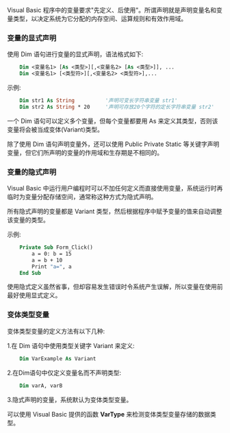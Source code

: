 
Visual Basic 程序中的变量要求"先定义、后使用"。所谓声明就是声明变量名和变量类型，以决定系统为它分配的内存空间、运算规则和有效作用域。


### 变量的显式声明

使用 Dim 语句进行变量的显式声明，语法格式如下:
```vb
    Dim <变量名1> [As <类型>][,<变量名2> [As <类型>]], ...
    Dim <变量名1> [<类型符>][,<变量名2> <类型符>],...
```

示例:
```vb
    Dim str1 As String          '声明可变长字符串变量 str1'
    Dim str2 As String * 20     '声明可存放20个字符的定长字符串变量 str2'
```

一个 Dim 语句可以定义多个变量，但每个变量都要用 As 来定义其类型，否则该变量将会被当成变体(Variant)类型。

除了使用 Dim 语句声明变量外，还可以使用 Public Private Static 等关键字声明变量，但它们所声明的变量的作用域和生存期是不相同的。


### 变量的隐式声明

Visual Basic 中运行用户编程时可以不加任何定义而直接使用变量，系统运行时再临时为变量分配存储空间，通常称这种方式为隐式声明。

所有隐式声明的变量都是 Variant 类型，然后根据程序中赋予变量的值来自动调整该变量的类型。

示例:
```vb
    Private Sub Form_Click()
        a = 0: b = 15
        a = b + 10
        Print "a=", a
    End Sub
```

使用隐式定义虽然省事，但却容易发生错误时令系统产生误解，所以变量在使用前最好使用显式定义。


### 变体类型变量

变体类型变量的定义方法有以下几种:

1.在 Dim 语句中使用类型关键字 Variant 来定义:
```vb
    Dim VarExample As Variant
```

2.在Dim语句中仅定义变量名而不声明类型:
```vb
    Dim varA, varB
```

3.隐式声明的变量，系统默认为变体类型变量。

可以使用 Visual Basic 提供的函数 **VarType** 来检测变体类型变量存储的数据类型。
